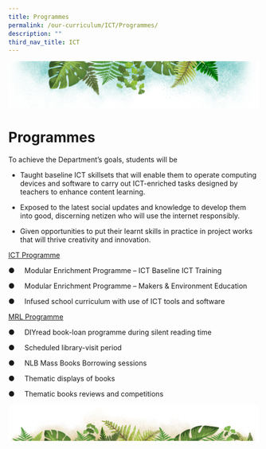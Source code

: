 ```yaml
---
title: Programmes
permalink: /our-curriculum/ICT/Programmes/
description: ""
third_nav_title: ICT
---
```

![](/images/Banner.png)

# **Programmes**

To achieve the Department’s goals, students will be    

*   Taught baseline ICT skillsets that will enable them to operate computing devices and software to carry out ICT-enriched tasks designed by teachers to enhance content learning.   
    
*   Exposed to the latest social updates and knowledge to develop them into good, discerning netizen who will use the internet responsibly.   
    
*   Given opportunities to put their learnt skills in practice in project works that will thrive creativity and innovation.


<u> ICT Programme </u>

●     Modular Enrichment Programme – ICT Baseline ICT Training

●     Modular Enrichment Programme – Makers & Environment Education

●     Infused school curriculum with use of ICT tools and software

<u> MRL Programme </u>

●     DIYread book-loan programme during silent reading time

●     Scheduled library-visit period

●     NLB Mass Books Borrowing sessions

●     Thematic displays of books

●     Thematic books reviews and competitions

![](/images/bg-bottom.png)